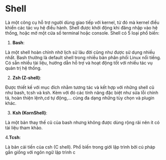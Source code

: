 # Shell
Là một công cụ hỗ trợ người dùng giao tiếp với kernel, từ đó mà kernel điều khiển các tác vụ hệ điều hành. Shell được khởi động khi đăng nhập vào hệ thống, hoặc mở một cửa sổ terminal hoặc console.
Shell có 5 loại phổ biến:
1. **Bash**:

Là một shell hoàn chỉnh nhờ lịch sử lâu đời cũng như được sử dụng nhiều nhất. Bash thường là default shell trong nhiều bản phân phối Linux nổi tiếng.
Có sẵn nhiều tài liệu, hướng dẫn hỗ trợ và hoạt động tốt với nhiều tác vụ quản trị hệ thống.

2. **Zsh (Z-shell)**:

Được thiết kế với mục đích nhằm tương tác và kết hợp với những shell cũ như bash, tcsh và ksh. Kèm với đó các tính năng đặc biệt như sửa lỗi chính tả, hoàn thiện lệnh,cd tự động,... cùng đa dạng những tùy chọn và plugin khác.

3. **Ksh (KornShell)**:

Là một bản thay thế cũ của bash nhưng không được dùng rộng rãi nên ít có tài liệu tham khảo.

4.**Tcsh**:

Là bản cải tiến của csh (C shell). Phổ biến trong giới lập trình bởi cú pháp gần giống với ngôn ngữ lập trình c

